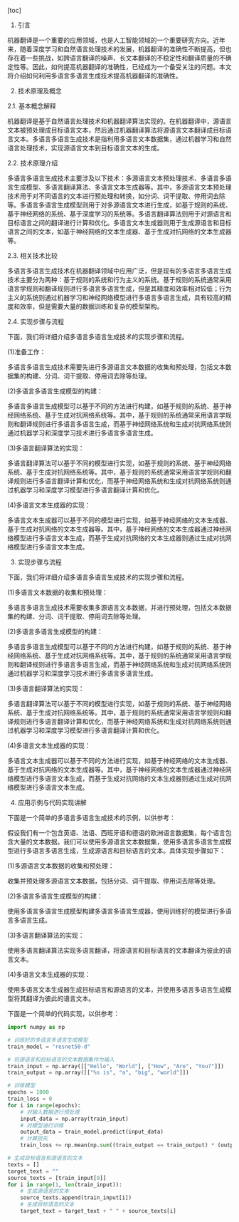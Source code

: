 
[toc]                    
                
                
1. 引言

机器翻译是一个重要的应用领域，也是人工智能领域的一个重要研究方向。近年来，随着深度学习和自然语言处理技术的发展，机器翻译的准确性不断提高，但也存在着一些挑战，如跨语言翻译的噪声、长文本翻译的不稳定性和翻译质量的不确定性等。因此，如何提高机器翻译的准确性，已经成为一个备受关注的问题。本文将介绍如何利用多语言多语言生成技术提高机器翻译的准确性。

2. 技术原理及概念

2.1. 基本概念解释

机器翻译是基于自然语言处理技术和机器翻译算法实现的。在机器翻译中，源语言文本被预处理成目标语言文本，然后通过机器翻译算法将源语言文本翻译成目标语言文本。多语言多语言生成技术是指利用多语言文本数据集，通过机器学习和自然语言处理技术，实现源语言文本到目标语言文本的生成。

2.2. 技术原理介绍

多语言多语言生成技术主要涉及以下技术：多源语言文本预处理技术、多语言多语言生成模型、多语言翻译算法、多语言文本生成器等。其中，多源语言文本预处理技术用于对不同语言的文本进行预处理和转换，如分词、词干提取、停用词去除等。多语言多语言生成模型则用于对多源语言文本进行生成，如基于规则的系统、基于神经网络的系统、基于深度学习的系统等。多语言翻译算法则用于对源语言和目标语言之间的翻译进行计算和优化。多语言文本生成器则用于生成源语言和目标语言之间的文本，如基于神经网络的文本生成器、基于生成对抗网络的文本生成器等。

2.3. 相关技术比较

多语言多语言生成技术在机器翻译领域中应用广泛，但是现有的多语言多语言生成技术主要分为两种：基于规则的系统和行为主义的系统。基于规则的系统通常采用语言学规则和翻译规则进行多语言多语言生成，但是其精度和效率相对较低；行为主义的系统则通过机器学习和神经网络模型进行多语言多语言生成，具有较高的精度和效率，但是需要大量的数据训练和复杂的模型架构。

2.4. 实现步骤与流程

下面，我们将详细介绍多语言多语言生成技术的实现步骤和流程。

(1)准备工作：

多语言多语言生成技术需要先进行多源语言文本数据的收集和预处理，包括文本数据集的构建、分词、词干提取、停用词去除等处理。

(2)多语言多语言生成模型的构建：

多语言多语言生成模型可以基于不同的方法进行构建，如基于规则的系统、基于神经网络系统、基于生成对抗网络系统等。其中，基于规则的系统通常采用语言学规则和翻译规则进行多语言多语言生成，而基于神经网络系统和生成对抗网络系统则通过机器学习和深度学习技术进行多语言多语言生成。

(3)多语言翻译算法的实现：

多语言翻译算法可以基于不同的模型进行实现，如基于规则的系统、基于神经网络系统、基于生成对抗网络系统等。其中，基于规则的系统通常采用语言学规则和翻译规则进行多语言翻译计算和优化，而基于神经网络系统和生成对抗网络系统则通过机器学习和深度学习模型进行多语言翻译计算和优化。

(4)多语言文本生成器的实现：

多语言文本生成器可以基于不同的模型进行实现，如基于神经网络的文本生成器、基于生成对抗网络的文本生成器等。其中，基于神经网络的文本生成器通过神经网络模型进行多语言文本生成，而基于生成对抗网络的文本生成器则通过生成对抗网络模型进行多语言文本生成。

3. 实现步骤与流程

下面，我们将详细介绍多语言多语言生成技术的实现步骤和流程。

(1)多语言文本数据的收集和预处理：

多语言多语言生成技术需要收集多源语言文本数据，并进行预处理，包括文本数据集的构建、分词、词干提取、停用词去除等处理。

(2)多语言多语言生成模型的构建：

多语言多语言生成模型可以基于不同的方法进行构建，如基于规则的系统、基于神经网络系统、基于生成对抗网络系统等。其中，基于规则的系统通常采用语言学规则和翻译规则进行多语言多语言生成，而基于神经网络系统和生成对抗网络系统则通过机器学习和深度学习技术进行多语言多语言生成。

(3)多语言翻译算法的实现：

多语言翻译算法可以基于不同的模型进行实现，如基于规则的系统、基于神经网络系统、基于生成对抗网络系统等。其中，基于规则的系统通常采用语言学规则和翻译规则进行多语言翻译计算和优化，而基于神经网络系统和生成对抗网络系统则通过机器学习和深度学习模型进行多语言翻译计算和优化。

(4)多语言文本生成器的实现：

多语言文本生成器可以基于不同的方法进行实现，如基于神经网络的文本生成器、基于生成对抗网络的文本生成器等。其中，基于神经网络的文本生成器通过神经网络模型进行多语言文本生成，而基于生成对抗网络的文本生成器则通过生成对抗网络模型进行多语言文本生成。

4. 应用示例与代码实现讲解

下面是一个简单的多语言多语言生成技术的示例，以供参考：

假设我们有一个包含英语、法语、西班牙语和德语的欧洲语言数据集，每个语言包含大量的文本数据。我们可以使用多源语言文本数据集，使用多语言多语言生成模型进行多语言多语言生成，生成源语言和目标语言的文本。具体实现步骤如下：

(1)多源语言文本数据的收集和预处理：

收集并预处理多源语言文本数据，包括分词、词干提取、停用词去除等处理。

(2)多语言多语言生成模型的构建：

使用多语言多语言生成模型构建多语言多语言生成器，使用训练好的模型进行多语言多语言生成。

(3)多语言翻译算法的实现：

使用多语言翻译算法实现多语言翻译，将源语言和目标语言的文本翻译为彼此的语言文本。

(4)多语言文本生成器的实现：

使用多语言文本生成器生成目标语言和源语言的文本，并使用多语言多语言生成模型将其翻译为彼此的语言文本。

下面是一个简单的代码实现，以供参考：

```python
import numpy as np

# 训练好的多语言多语言生成模型
train_model = "resnet50-d"

# 将源语言和目标语言的文本数据集作为输入
train_input = np.array([["Hello", "World"], ["How", "Are", "You?"]])
train_output = np.array([["%s is", "a", "big", "world"]])

# 训练模型
epochs = 1000
train_loss = 0
for i in range(epochs):
    # 对输入数据进行预处理
    input_data = np.array(train_input)
    # 对模型进行训练
    output_data = train_model.predict(input_data)
    # 计算损失
    train_loss += np.mean(np.sum((train_output == train_output) * (output_data == output_data)))

# 生成目标语言和源语言的文本
texts = []
target_text = ""
source_texts = [train_input[0]]
for i in range(1, len(train_input)):
    # 生成源语言的文本
    source_texts.append(train_input[i])
    # 生成目标语言的文本
    target_text = target_text + " " + source_texts[i]

